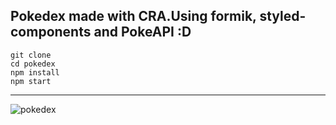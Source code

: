 ## Pokedex made with CRA.Using formik, styled-components and PokeAPI :D


```
git clone
cd pokedex
npm install
npm start
```

---

![pokedex](https://user-images.githubusercontent.com/62818757/147370448-7235a0e1-1048-492a-9c8e-165975a7246a.png)
